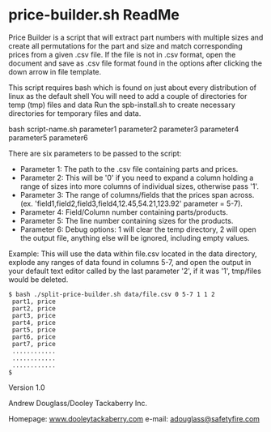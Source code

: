 # price-builder.sh ReadMe

Price Builder is a script that will extract part numbers with multiple sizes and create all permutations for the part and size and match corresponding prices from a given .csv file. If the file is not in .csv format, open the document and save as .csv file format found in the options after clicking the down arrow in file template.

This script requires bash which is found on just about every distribution of linux as the default shell
You will need to add a couple of directories for temp (tmp) files and data
Run the spb-install.sh to create necessary directories for temporary files and data.

bash script-name.sh parameter1 parameter2 parameter3 parameter4 parameter5 parameter6

There are six parameters to be passed to the script:
* Parameter 1: The path to the .csv file containing parts and prices.
* Parameter 2: This will be '0' if you need to expand a column holding a range of sizes into more columns of individual sizes, otherwise pass '1'.
* Parameter 3: The range of columns/fields that the prices span across. (ex. 'field1,field2,field3,field4,$12.45,$54.21,123.92' parameter = 5-7).
* Parameter 4: Field/Column number containing parts/products.
* Parameter 5: The line number containing sizes for the products.
* Parameter 6: Debug options: 1 will clear the temp directory, 2 will open the output file, anything else will be ignored, including empty values.

Example:
This will use the data within file.csv located in the data directory, explode any ranges of data found in columns 5-7, and open the output in your default text editor called by the last parameter '2', if it was '1', tmp/files would be deleted.
```
$ bash ./split-price-builder.sh data/file.csv 0 5-7 1 1 2
 part1, price
 part2, price
 part3, price
 part4, price
 part5, price
 part6, price
 part7, price
 ............
 ............
 ............
$ 
```
Version 1.0

Andrew Douglass/Dooley Tackaberry Inc.

Homepage: www.dooleytackaberry.com
e-mail: adouglass@safetyfire.com